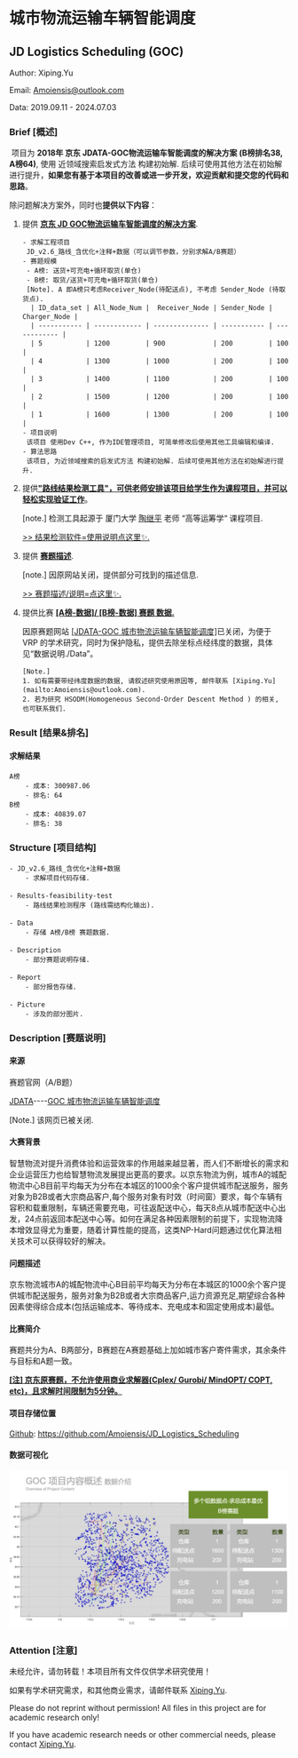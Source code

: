 # 城市物流运输车辆智能调度

## JD Logistics Scheduling (GOC)

Author: Xiping.Yu

Email: [Amoiensis@outlook.com](mailto:amoiensis@outlook)

Data: 2019.09.11 - 2024.07.03



### Brief [概述]

​	项目为 **2018年 京东 JDATA-GOC物流运输车智能调度的解决方案 (B榜排名38, A榜64)**,  使用 近领域搜索启发式方法 构建初始解. 后续可使用其他方法在初始解进行提升，**如果您有基于本项目的改善或进一步开发，欢迎贡献和提交您的代码和思路**。



除问题解决方案外，同时也**提供以下内容**：

1. 提供 <u>**京东 JD GOC物流运输车智能调度的解决方案**</u>.

   ```
   - 求解工程项目
   	JD_v2.6_路线_含优化+注释+数据（可以调节参数，分别求解A/B赛题）
   - 赛题规模
   	- A榜: 送货+可充电+循环取货(单仓)
   	- B榜: 取货/送货+可充电+循环取货(单仓)
   	[Note]. A 即A榜只考虑Receiver_Node(待配送点), 不考虑 Sender_Node (待取货点).
     | ID_data_set | All_Node_Num |  Receiver_Node | Sender_Node | Charger_Node |
     | ----------- | ------------ | -------------- | ----------- | ------------ |
     | 5           | 1200         | 900            | 200         | 100          |
     | 4           | 1300         | 1000           | 200         | 100          |
     | 3           | 1400         | 1100           | 200         | 100          |
     | 2           | 1500         | 1200           | 200         | 100          |
     | 1           | 1600         | 1300           | 200         | 100          |
   - 项目说明
   	该项目 使用Dev C++, 作为IDE管理项目, 可简单修改后使用其他工具编辑和编译.
   - 算法思路
   	该项目, 为近领域搜索的启发式方法 构建初始解. 后续可使用其他方法在初始解进行提升.
   ```

   

2. 提供<u>**["路线结果检测工具"]()，可供老师安排该项目给学生作为课程项目，并可以轻松实现验证工作**</u>。

   [note.] 检测工具起源于 厦门大学 [陶继平](https://jptao.xmu.edu.cn) 老师 “高等运筹学“ 课程项目.

   [>> 结果检测软件=使用说明点这里✨.](https://github.com/Amoiensis/JD-Logistics-Scheduling-GOC/blob/master/Results-feasibility-test/JD路线检测%20使用说明.pdf)

   

3. 提供 <u>**赛题描述**</u>.

   [note.] 因原网站关闭，提供部分可找到的描述信息.

   [>> 赛题描述/说明=点这里✨.](https://github.com/Amoiensis/JD-Logistics-Scheduling-GOC/tree/master/Description)

   

4. 提供比赛 **<u>[[A榜-数据]](./Data)/ [[B榜-数据]](./Data) 赛题 数据.</u>**

   因原赛题网站 [[JDATA-GOC 城市物流运输车辆智能调度]](https://jdata.jd.com/html/detail.html?id=5)已关闭，为便于 VRP 的学术研究，同时为保护隐私，提供去除坐标点经纬度的数据，具体见“数据说明./Data”。

   ```
   [Note.]
   1. 如有需要带经纬度数据的数据, 请叙述研究使用原因等, 邮件联系 [Xiping.Yu](mailto:Amoiensis@outlook.com).
   2. 若为研究 HSODM(Homogeneous Second-Order Descent Method ) 的相关, 也可联系我们.
   ```



### Result [结果&排名]

#### 求解结果

```
A榜
	- 成本: 300987.06
	- 排名: 64
B榜
	- 成本: 40839.07
	- 排名: 38
```



### Structure [项目结构]

```
- JD_v2.6_路线_含优化+注释+数据
	- 求解项目代码存储.
	
- Results-feasibility-test
	- 路线结果检测程序 (路线需结构化输出).
	
- Data
	- 存储 A榜/B榜 赛题数据.
	
- Description
	- 部分赛题说明存储.

- Report
	- 部分报告存储.

- Picture
	- 涉及的部分图片.
```



### Description [赛题说明]

#### 来源


赛题官网（A/B题）

[JDATA](https://jdata.jd.com/index.html)----[GOC 城市物流运输车辆智能调度](https://jdata.jd.com/html/detail.html?id=5)

[Note.] 该网页已被关闭.



#### 大赛背景

智慧物流对提升消费体验和运营效率的作用越来越显著，而人们不断增长的需求和企业运营压力也给智慧物流发展提出更高的要求。以京东物流为例，城市A的城配物流中心B目前平均每天为分布在本城区的1000余个客户提供城市配送服务，服务对象为B2B或者大宗商品客户,每个服务对象有时效（时间窗）要求，每个车辆有容积和载重限制，车辆还需要充电，可往返配送中心，每天8点从城市配送中心出发，24点前返回本配送中心等。如何在满足各种因素限制的前提下，实现物流降本增效显得尤为重要，随着计算性能的提高，这类NP-Hard问题通过优化算法相关技术可以获得较好的解决。



#### 问题描述

京东物流城市A的城配物流中心B目前平均每天为分布在本城区的1000余个客户提供城市配送服务，服务对象为B2B或者大宗商品客户,运力资源充足,期望综合各种因素使得综合成本(包括运输成本、等待成本、充电成本和固定使用成本)最低。



#### 比赛简介

赛题共分为A、B两部分，B赛题在A赛题基础上加如城市客户寄件需求，其余条件与目标和A题一致。

**<u>[注] 京东原赛题，不允许使用商业求解器(Cplex/ Gurobi/ MindOPT/ COPT, etc)，且求解时间限制为5分钟。</u>**



#### 项目存储位置

[Github](https://github.com/Amoiensis/JD_Logistics_Scheduling): https://github.com/Amoiensis/JD_Logistics_Scheduling



#### 数据可视化

![Data_Visual_Promblem_B](./Picture/Data_Visual_Promblem_B.png)



### Attention [注意]

未经允许，请勿转载！本项目所有文件仅供学术研究使用！

如果有学术研究需求，和其他商业需求，请邮件联系 [Xiping.Yu](mailto:amoiensis@outlook.com).

Please do not reprint without permission! All files in this project are for academic research only!

If you have academic research needs or other commercial needs, please contact [Xiping.Yu](mailto:amoiensis@outlook.com).
